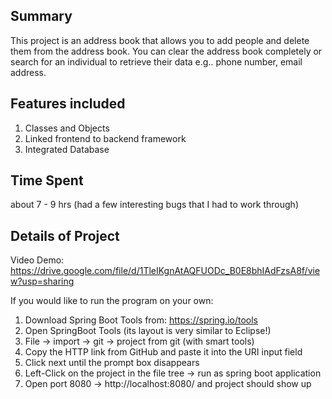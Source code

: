 ## Summary 
This project is an address book that allows you to add people and delete them from the address book. You can clear the address book completely or search for an individual to retrieve their data e.g.. phone number, email address. 

## Features included 
1. Classes and Objects
2. Linked frontend to backend framework
3. Integrated Database

## Time Spent 

about 7 - 9 hrs (had a few interesting bugs that I had to work through) 

## Details of Project 

Video Demo: https://drive.google.com/file/d/1TleIKgnAtAQFUODc_B0E8bhIAdFzsA8f/view?usp=sharing 

If you would like to run the program on your own: 
1. Download Spring Boot Tools from: https://spring.io/tools
2. Open SpringBoot Tools (its layout is very similar to Eclipse!)
3. File -> import -> git -> project from git (with smart tools)
4. Copy the HTTP link from GitHub and paste it into the URI input field
5. Click next until the prompt box disappears
6. Left-Click on the project in the file tree -> run as spring boot application
7. Open port 8080 -> http://localhost:8080/ and project should show up 
